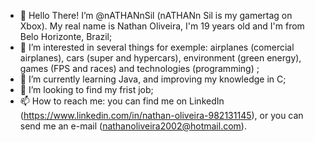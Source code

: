 - 👋 Hello There! I’m @nATHANnSil (nATHANn Sil is my gamertag on Xbox). My real name is Nathan Oliveira, I'm 19 years old and I'm from Belo Horizonte, Brazil;
- 👀 I’m interested in several things for exemple: airplanes (comercial airplanes), cars (super and hypercars), environment (green energy), games (FPS and races) 
and technologies (programming) ; 
- 🌱 I’m currently learning Java, and improving my knowledge in C;
- 💞️ I’m looking to find my frist job;
- 📫 How to reach me: you can find me on LinkedIn (https://www.linkedin.com/in/nathan-oliveira-982131145), or you can send me an e-mail (nathanoliveira2002@hotmail.com).

<!---
nATHANnSil/nATHANnSil is a ✨ special ✨ repository because its `README.md` (this file) appears on your GitHub profile.
You can click the Preview link to take a look at your changes.
--->

